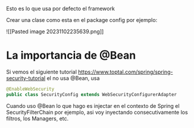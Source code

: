 Esto es lo que usa por defecto el framework

Crear una clase como esta en el package config por ejemplo:

![[Pasted image 20231102235639.png]]

# La importancia de @Bean

Si vemos el siguiente tutorial https://www.toptal.com/spring/spring-security-tutorial el no usa @Bean, usa 

```java
@EnableWebSecurity 
public class SecurityConfig extends WebSecurityConfigurerAdapter
```

Cuando uso @Bean lo que hago es injectar en el contexto de Spring el SecurityFilterChain por ejemplo, asi voy inyectando consecutivamente los filtros, los Managers, etc.
